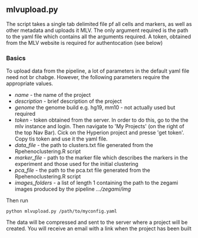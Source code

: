 ## mlvupload.py

The script takes a single tab delimited file pf all cells and markers, as well as other metadata and uploads it MLV.  The only argument required is the path to the yaml file which contains all the arguments required. A token, obtained from the MLV website is required for authentocation (see below)


### Basics

To upload data from the pipeline, a lot of parameters in the default yaml file need not br chabge. However, the following parameters require the appropriate values.


* _name_ - the name of the project
* _description_ - brief description of the project
* _genome_ the genome build e.g. hg19, mm10 - not actually used but required
* _token_ - token obtained from the server. In order to  do this, go to the the mlv instance and login. Then navigate to 'My Projects' (on the right of the top Nav Bar).  Cick on the Hyperion project and presse 'get token'. Copy tis token and use it the yaml file. 
* _data_file_ - the path to clusters.txt file generated from the Rpehenoclustering.R script
* _marker_file_ - path to the marker file which describes the markers in the experiment and those used for the initial clustering
* _pca_file_ - the path to the pca.txt file generated from the Rpehenoclustering.R script
* _images_folders_ - a  list of length 1 containing the path to the zegami images produced by the pipeline _.../zegami/img_ 

Then run

    python mlvupload.py /path/to/myconfig.yaml

The data will be compressed and sent to the server where a project will be created. You will receive an email with a link when the project has been built  


